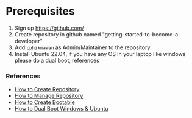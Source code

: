# Prerequisites

1. Sign up https://github.com/
2. Create repository in github named "getting-started-to-become-a-developer"
3. Add `cphikmawan` as Admin/Maintainer to the repository
4. Install Ubuntu 22.04, if you have any OS in your laptop like windows please do a dual boot, references

### References
- [How to Create Repository](https://docs.github.com/en/get-started/quickstart/create-a-repo)
- [How to Manage Repository](https://docs.github.com/en/repositories/managing-your-repositorys-settings-and-features/managing-repository-settings/managing-teams-and-people-with-access-to-your-repository)
- [How to Create Bootable](https://itslinuxfoss.com/rufus-bootable-usb-install-ubuntu-22-04-lts/)
- [How to Dual Boot Windows & Ubuntu](https://www.youtube.com/watch?v=GXxTxBPKecQ&ab_channel=SavvyNik)
